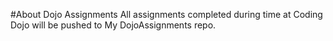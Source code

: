 #About Dojo Assignments
All assignments completed during time at Coding Dojo will be pushed to My DojoAssignments repo.
